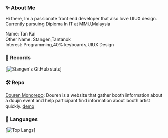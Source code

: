### ✨ About Me   
Hi there, Im a passionate front end developer that also love UIUX design. Currently pursuing Diploma In IT at MMU,Malaysia  

Name: Tan Kai  
Other Name: Stangen,Tantanok  
Interest: Programming,40% keyboards,UIUX Design  

### 🔗 Records
[![Stangen's GitHub stats](https://github-readme-stats.vercel.app/api?username=Tantanok221&hide=prs,issues&theme=onedark&show_icons=true)]

### 🛠 Repo
[Douren Monorepo]((https://github.com/Tantanok221/Douren-Monorepo)): Douren is a website that gather booth information about a doujin event and help participant find information about booth artist quickly. [demo](https://douren.net/)   

### 🔨 Languages
[![Top Langs](https://github-readme-stats.vercel.app/api/top-langs/?username=Tantanok221&layout=compact)]


<!--
**Tantanok221/Tantanok221** is a ✨ _special_ ✨ repository because its `README.md` (this file) appears on your GitHub profile.

Here are some ideas to get you started:

- 🔭 I’m currently working on ...
- 🌱 I’m currently learning ...
- 👯 I’m looking to collaborate on ...
- 🤔 I’m looking for help with ...
- 💬 Ask me about ...
- 📫 How to reach me: ...
- 😄 Pronouns: ...
- ⚡ Fun fact: ...
-->
